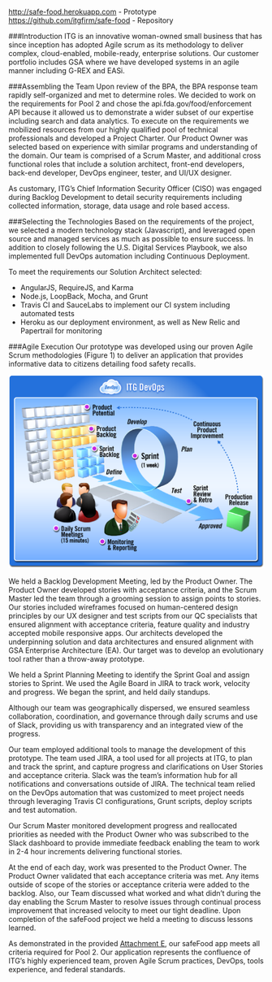http://safe-food.herokuapp.com - Prototype<br>
https://github.com/itgfirm/safe-food - Repository
  
###Introduction
ITG is an innovative woman-owned small business that has since inception has adopted Agile scrum as its methodology to deliver complex, cloud-enabled, mobile-ready, enterprise solutions. Our customer portfolio includes GSA where we have developed systems in an agile manner including G-REX and EASi.
 
###Assembling the Team
Upon review of the BPA, the BPA response team rapidly self-organized and met to determine roles. We decided to work on the requirements for Pool 2 and chose the api.fda.gov/food/enforcement API because it allowed us to demonstrate a wider subset of our expertise including search and data analytics. To execute on the requirements we mobilized resources from our highly qualified pool of technical professionals and developed a Project Charter.  Our Product Owner was selected based on experience with similar programs and understanding of the domain. Our team is comprised of a Scrum Master, and additional cross functional roles that include a solution architect, front-end developers, back-end developer, DevOps engineer, tester, and UI/UX designer.
 
As customary, ITG’s Chief Information Security Officer (CISO) was engaged during Backlog Development to detail security requirements including collected information, storage, data usage and role based access.
 
###Selecting the Technologies
Based on the requirements of the project, we selected a modern technology stack (Javascript), and leveraged open source and managed services as much as possible to ensure success.  In addition to closely following the U.S. Digital Services Playbook, we also implemented full DevOps automation including Continuous Deployment.
 
To meet the requirements our Solution Architect selected:
- AngularJS, RequireJS, and Karma
- Node.js, LoopBack, Mocha, and Grunt
- Travis CI and SauceLabs to implement our CI system including automated tests
- Heroku as our deployment environment, as well as New Relic and Papertrail for monitoring

###Agile Execution
Our prototype was developed using our proven Agile Scrum methodologies (Figure 1) to deliver an application that provides informative data to citizens detailing food safety recalls.

![Agile and DevOps graphic](https://github.com/itgfirm/safe-food/blob/master/Documentation/ITG%20DevOps.png)

We held a Backlog Development Meeting, led by the Product Owner. The Product Owner developed stories with acceptance criteria, and the Scrum Master led the team through a grooming session to assign points to stories. Our stories included wireframes focused on human-centered design principles by our UX designer and test scripts from our QC specialists that ensured alignment with acceptance criteria, feature quality and industry accepted mobile responsive apps. Our architects developed the underpinning solution and data architectures and ensured alignment with GSA Enterprise Architecture (EA). Our target was to develop an evolutionary tool rather than a throw-away prototype.
 
We held a Sprint Planning Meeting to identify the Sprint Goal and assign stories to Sprint. We used the Agile Board in JIRA to track work, velocity and progress. We began the sprint, and held daily standups.

Although our team was geographically dispersed, we ensured seamless collaboration, coordination, and governance through daily scrums and use of Slack, providing us with transparency and an integrated view of the progress.
 
Our team employed additional tools to manage the development of this prototype.  The team used JIRA, a tool used for all projects at ITG, to plan and track the sprint, and capture progress and clarifications on User Stories and acceptance criteria. Slack was the team’s information hub for all notifications and conversations outside of JIRA. The technical team relied on the DevOps automation that was customized to meet project needs through leveraging Travis CI configurations, Grunt scripts, deploy scripts and test automation.
 
Our Scrum Master monitored development progress and reallocated priorities as needed with the Product Owner who was subscribed to the Slack dashboard to provide immediate feedback enabling the team to work in 2-4 hour increments delivering functional stories.
 
At the end of each day, work was presented to the Product Owner. The Product Owner validated that each acceptance criteria was met. Any items outside of scope of the stories or acceptance criteria were added to the backlog. Also, our Team discussed what worked and what didn’t during the day enabling the Scrum Master to resolve issues through continual process improvement that increased velocity to meet our tight deadline. Upon completion of the safeFood project we held a meeting to discuss lessons learned.
 
As demonstrated in the provided [Attachment E](https://github.com/itgfirm/safe-food/raw/master/Evidence/Attachment%20E%20Approach%20Criteria%20Evidence_ITG.xlsx), our safeFood app meets all criteria required for Pool 2. Our application represents the confluence of ITG’s highly experienced team, proven Agile Scrum practices, DevOps, tools experience, and federal standards.
